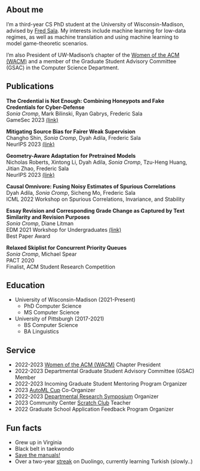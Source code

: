 ## About me

I’m a third-year CS PhD student at the University of Wisconsin-Madison, advised by [Fred Sala](https://pages.cs.wisc.edu/~fredsala/). My interests include machine learning for low-data regimes, as well as machine translation and using machine learning to model game-theoretic scenarios.

I’m also President of UW-Madison’s chapter of the [Women of the ACM (WACM)](https://wacm.cs.wisc.edu/) and a member of the Graduate Student Advisory Committee (GSAC) in the Computer Science Department.

## Publications

**The Credential is Not Enough: Combining Honeypots and Fake Credentials for Cyber-Defense**<br>
*Sonia Cromp*, Mark Bilinski, Ryan Gabrys, Frederic Sala<br>
GameSec 2023 [(link)](https://gamesec-conf.org/2023/3.pdf)

**Mitigating Source Bias for Fairer Weak Supervision**<br>
Changho Shin, *Sonia Cromp*, Dyah Adila, Frederic Sala<br>
NeurIPS 2023 [(link)](https://arxiv.org/abs/2303.17713)

**Geometry-Aware Adaptation for Pretrained Models**<br>
Nicholas Roberts, Xintong Li, Dyah Adila, *Sonia Cromp*, Tzu-Heng Huang, Jitian Zhao, Frederic Sala<br>
NeurIPS 2023 [(link)](https://arxiv.org/abs/2307.12226)

**Causal Omnivore: Fusing Noisy Estimates of Spurious Correlations**<br>
Dyah Adila, *Sonia Cromp*, Sicheng Mo, Frederic Sala<br>
ICML 2022 Workshop on Spurious Correlations, Invariance, and Stability 

**Essay Revision and Corresponding Grade Change as Captured by Text Similarity and Revision Purposes**<br>
*Sonia Cromp*, Diane Litman<br>
EDM 2021 Workshop for Undergraduates [(link)](https://drive.google.com/file/d/1dX2ZoC17dTsWt-nY7VHXHIYIXO9__aLN/view) <br> 
Best Paper Award

**Relaxed Skiplist for Concurrent Priority Queues**<br>
*Sonia Cromp*, Michael Spear<br>
PACT 2020<br>
Finalist, ACM Student Research Competition

## Education

- University of Wisconsin-Madison (2021-Present)
	- PhD Computer Science 
	- MS Computer Science
- University of Pittsburgh (2017-2021)
	- BS Computer Science
	- BA Linguistics

## Service
- 2022-2023 [Women of the ACM (WACM)](https://wacm.cs.wisc.edu/) Chapter President
- 2022-2023 Departmental Graduate Student Advisory Committee (GSAC) Member
- 2022-2023 Incoming Graduate Student Mentoring Program Organizer
- 2023 [AutoML Cup](https://2023.automl.cc/competitions/automl-cup/) Co-Organizer
- 2022-2023 [Departmental Research Symposium](https://csresearchsymposium.github.io) Organizer
- 2023 Community Center [Scratch Club](https://www.cs.wisc.edu/catapult-clubs/) Teacher
- 2022 Graduate School Application Feedback Program Organizer

## Fun facts
- Grew up in Virginia
- Black belt in taekwondo
- [Save the manuals!](https://tmgps.org)
- Over a two-year [streak](https://duome.eu/crepe_obsession) on Duolingo, currently learning Turkish (slowly..)
